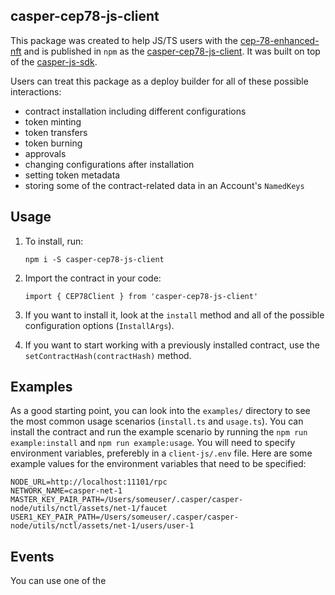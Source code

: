 ## casper-cep78-js-client

This package was created to help JS/TS users with the [cep-78-enhanced-nft](https://github.com/casper-ecosystem/cep-78-enhanced-nft) and is published in `npm` as the [casper-cep78-js-client](https://www.npmjs.com/package/casper-cep78-js-client). It was built on top of the [casper-js-sdk](https://github.com/casper-ecosystem/casper-js-sdk).

Users can treat this package as a deploy builder for all of these possible interactions:

- contract installation including different configurations
- token minting
- token transfers
- token burning
- approvals
- changing configurations after installation
- setting token metadata
- storing some of the contract-related data in an Account's `NamedKeys`

## Usage

1. To install, run:

   `npm i -S casper-cep78-js-client`

2. Import the contract in your code:

   `import { CEP78Client } from 'casper-cep78-js-client'`

3. If you want to install it, look at the `install` method and all of the possible configuration options (`InstallArgs`).

4. If you want to start working with a previously installed contract, use the `setContractHash(contractHash)` method.


## Examples 

As a good starting point, you can look into the `examples/` directory to see the most common usage scenarios (`install.ts` and `usage.ts`). You can install the contract and run the example scenario by running the `npm run example:install` and `npm run example:usage`. You will need to specify environment variables, preferebly in a `client-js/.env` file. Here are some example values for the environment variables that need to be specified: 

```
NODE_URL=http://localhost:11101/rpc
NETWORK_NAME=casper-net-1
MASTER_KEY_PAIR_PATH=/Users/someuser/.casper/casper-node/utils/nctl/assets/net-1/faucet
USER1_KEY_PAIR_PATH=/Users/someuser/.casper/casper-node/utils/nctl/assets/net-1/users/user-1
```

## Events

You can use one of the 

